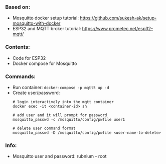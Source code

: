 ### Based on:
- Mosquitto docker setup tutorial: https://github.com/sukesh-ak/setup-mosquitto-with-docker
- ESP32 and MQTT broker tutorial: https://www.prometec.net/esp32-mqtt/

### Contents:
- Code for ESP32
- Docker compose for Mosquitto

### Commands:
- Run container: `docker-compose -p mqtt5 up -d`
- Create user/password:
    ```
    # login interactively into the mqtt container
    docker exec -it <container-id> sh

    # add user and it will prompt for password
    mosquitto_passwd -c /mosquitto/config/pwfile user1

    # delete user command format
    mosquitto_passwd -D /mosquitto/config/pwfile <user-name-to-delete>
    ```
### Info:
- Mosquitto user and password: rubnium - root
